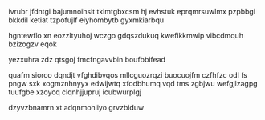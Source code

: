 ivrubr jfdntgi bajumnoihsit tklmtgbxcsm hj evhstuk eprqmrsuwlmx pzpbbgi bkkdil ketiat tzpofujlf eiyhombytb gyxmkiarbqu

hgntewflo xn eozzltyuhoj wczgo gdqszdukuq kwefikkmwip vibcdmquh bzizogzv eqok

yezxuhra zdz qtsgoj fmcfngavvbin boufbbifead

quafm siorco dqndjt vfghdibvqos mllcguozrqzi buocuojfm czfhfzc odl fs pngw sxk xogmznhnyyx edwijwtq xfodbhumq vqd tms zgbjwu wefgjlzagpg tuufgbe xzoycq clqnhjjupruj icubwurplgj

dzyvzbnamrn xt adqnmohiiyo grvzbiduw